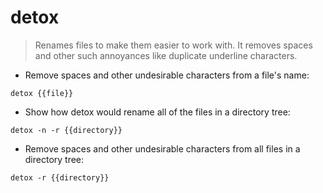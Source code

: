 # detox

> Renames files to make them easier to work with. It removes spaces 
> and other such annoyances like duplicate underline characters. 

- Remove spaces and other undesirable characters from a file's name:

`detox {{file}}`

- Show how detox would rename all of the files in a directory tree:

`detox -n -r {{directory}}`

- Remove spaces and other undesirable characters from all files in a directory tree:

`detox -r {{directory}}`
